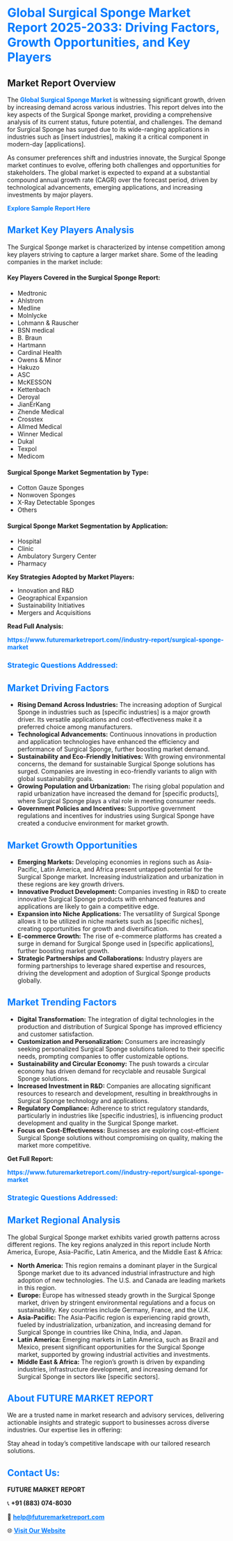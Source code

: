 <h1 style="color: #007BFF;">Global Surgical Sponge Market Report 2025-2033: Driving Factors, Growth Opportunities, and Key Players</h1>

<section id="overview">
<h2>Market Report Overview</h2>
<p>The <a href="https://www.futuremarketreport.com//industry-report/surgical-sponge-market" style="color: #007BFF; text-decoration: none;"><strong>Global Surgical Sponge Market</strong></a> is witnessing significant growth, driven by increasing demand across various industries. This report delves into the key aspects of the Surgical Sponge market, providing a comprehensive analysis of its current status, future potential, and challenges. The demand for Surgical Sponge has surged due to its wide-ranging applications in industries such as [insert industries], making it a critical component in modern-day [applications].</p>
<p>As consumer preferences shift and industries innovate, the Surgical Sponge market continues to evolve, offering both challenges and opportunities for stakeholders. The global market is expected to expand at a substantial compound annual growth rate (CAGR) over the forecast period, driven by technological advancements, emerging applications, and increasing investments by major players.</p>
</section>

<section id="overview">
<p><a href="https://www.futuremarketreport.com//request-sample/reportId=80213" style="color: #007BFF; text-decoration: none;"><strong>Explore Sample Report Here</strong></a></p>
</section>

<section id="key-players">
<h2 style="color: #007BFF;">Market Key Players Analysis</h2>
<p>The Surgical Sponge market is characterized by intense competition among key players striving to capture a larger market share. Some of the leading companies in the market include:</p>
<h4>Key Players Covered in the Surgical Sponge Report:</h4>
<ul><li>Medtronic</li><li>Ahlstrom</li><li>Medline</li><li>Molnlycke</li><li>Lohmann &amp; Rauscher</li><li>BSN medical</li><li>B. Braun</li><li>Hartmann</li><li>Cardinal Health</li><li>Owens &amp; Minor</li><li>Hakuzo</li><li>ASC</li><li>McKESSON</li><li>Kettenbach</li><li>Deroyal</li><li>JianErKang</li><li>Zhende Medical</li><li>Crosstex</li><li>Allmed Medical</li><li>Winner Medical</li><li>Dukal</li><li>Texpol</li><li>Medicom</li></ul>
<h4>Surgical Sponge Market Segmentation by Type:</h4>
<ul><li>Cotton Gauze Sponges</li><li>Nonwoven Sponges</li><li>X-Ray Detectable Sponges</li><li>Others</li></ul>

<h4>Surgical Sponge Market Segmentation by Application:</h4>
<ul><li>Hospital</li><li>Clinic</li><li>Ambulatory Surgery Center</li><li>Pharmacy</li></ul>
<p><strong>Key Strategies Adopted by Market Players:</strong></p>
<ul>
<li>Innovation and R&D</li>
<li>Geographical Expansion</li>
<li>Sustainability Initiatives</li>
<li>Mergers and Acquisitions</li>
</ul>
</section>

<section>
<p><strong>Read Full Analysis: </strong></p><a href="https://www.futuremarketreport.com//industry-report/surgical-sponge-market" style="color: #007BFF; text-decoration: none;"><strong>https://www.futuremarketreport.com//industry-report/surgical-sponge-market</strong></a>
<h3 style="color: #007BFF;">Strategic Questions Addressed:</h3>
</section>

<section id="driving-factors">
<h2 style="color: #007BFF;">Market Driving Factors</h2>
<ul>
<li><strong>Rising Demand Across Industries:</strong> The increasing adoption of Surgical Sponge in industries such as [specific industries] is a major growth driver. Its versatile applications and cost-effectiveness make it a preferred choice among manufacturers.</li>
<li><strong>Technological Advancements:</strong> Continuous innovations in production and application technologies have enhanced the efficiency and performance of Surgical Sponge, further boosting market demand.</li>
<li><strong>Sustainability and Eco-Friendly Initiatives:</strong> With growing environmental concerns, the demand for sustainable Surgical Sponge solutions has surged. Companies are investing in eco-friendly variants to align with global sustainability goals.</li>
<li><strong>Growing Population and Urbanization:</strong> The rising global population and rapid urbanization have increased the demand for [specific products], where Surgical Sponge plays a vital role in meeting consumer needs.</li>
<li><strong>Government Policies and Incentives:</strong> Supportive government regulations and incentives for industries using Surgical Sponge have created a conducive environment for market growth.</li>
</ul>
</section>

<section id="growth-opportunities">
<h2 style="color: #007BFF;">Market Growth Opportunities</h2>
<ul>
<li><strong>Emerging Markets:</strong> Developing economies in regions such as Asia-Pacific, Latin America, and Africa present untapped potential for the Surgical Sponge market. Increasing industrialization and urbanization in these regions are key growth drivers.</li>
<li><strong>Innovative Product Development:</strong> Companies investing in R&D to create innovative Surgical Sponge products with enhanced features and applications are likely to gain a competitive edge.</li>
<li><strong>Expansion into Niche Applications:</strong> The versatility of Surgical Sponge allows it to be utilized in niche markets such as [specific niches], creating opportunities for growth and diversification.</li>
<li><strong>E-commerce Growth:</strong> The rise of e-commerce platforms has created a surge in demand for Surgical Sponge used in [specific applications], further boosting market growth.</li>
<li><strong>Strategic Partnerships and Collaborations:</strong> Industry players are forming partnerships to leverage shared expertise and resources, driving the development and adoption of Surgical Sponge products globally.</li>
</ul>
</section>

<section id="trending-factors">
<h2 style="color: #007BFF;">Market Trending Factors</h2>
<ul>
<li><strong>Digital Transformation:</strong> The integration of digital technologies in the production and distribution of Surgical Sponge has improved efficiency and customer satisfaction.</li>
<li><strong>Customization and Personalization:</strong> Consumers are increasingly seeking personalized Surgical Sponge solutions tailored to their specific needs, prompting companies to offer customizable options.</li>
<li><strong>Sustainability and Circular Economy:</strong> The push towards a circular economy has driven demand for recyclable and reusable Surgical Sponge solutions.</li>
<li><strong>Increased Investment in R&D:</strong> Companies are allocating significant resources to research and development, resulting in breakthroughs in Surgical Sponge technology and applications.</li>
<li><strong>Regulatory Compliance:</strong> Adherence to strict regulatory standards, particularly in industries like [specific industries], is influencing product development and quality in the Surgical Sponge market.</li>
<li><strong>Focus on Cost-Effectiveness:</strong> Businesses are exploring cost-efficient Surgical Sponge solutions without compromising on quality, making the market more competitive.</li>
</ul>
</section>

<section>
<p><strong>Get Full Report: </strong></p><a href="https://www.futuremarketreport.com//industry-report/surgical-sponge-market" style="color: #007BFF; text-decoration: none;"><strong>https://www.futuremarketreport.com//industry-report/surgical-sponge-market</strong></a>
<h3 style="color: #007BFF;">Strategic Questions Addressed:</h3>
</section>


<section id="regional-analysis">
<h2 style="color: #007BFF;">Market Regional Analysis</h2>
<p>The global Surgical Sponge market exhibits varied growth patterns across different regions. The key regions analyzed in this report include North America, Europe, Asia-Pacific, Latin America, and the Middle East & Africa:</p>
<ul>
<li><strong>North America:</strong> This region remains a dominant player in the Surgical Sponge market due to its advanced industrial infrastructure and high adoption of new technologies. The U.S. and Canada are leading markets in this region.</li>
<li><strong>Europe:</strong> Europe has witnessed steady growth in the Surgical Sponge market, driven by stringent environmental regulations and a focus on sustainability. Key countries include Germany, France, and the U.K.</li>
<li><strong>Asia-Pacific:</strong> The Asia-Pacific region is experiencing rapid growth, fueled by industrialization, urbanization, and increasing demand for Surgical Sponge in countries like China, India, and Japan.</li>
<li><strong>Latin America:</strong> Emerging markets in Latin America, such as Brazil and Mexico, present significant opportunities for the Surgical Sponge market, supported by growing industrial activities and investments.</li>
<li><strong>Middle East & Africa:</strong> The region’s growth is driven by expanding industries, infrastructure development, and increasing demand for Surgical Sponge in sectors like [specific sectors].</li>
</ul>
</section>

<footer>
<h2 style="color: #007BFF;">About FUTURE MARKET REPORT</h2>
<p>We are a trusted name in market research and advisory services, delivering actionable insights and strategic support to businesses across diverse industries. Our expertise lies in offering:</p>

<p>Stay ahead in today’s competitive landscape with our tailored research solutions.</p>

<h2 style="color: #007BFF;">Contact Us:</h2>
<p><strong>FUTURE MARKET REPORT</strong></p>
<p>📞 <strong>+91 (883) 074-8030</strong></p>
<p>📧 <strong><a href="mailto:help@futuremarketreport.com" style="color: #007BFF;">help@futuremarketreport.com</a></strong></p>
<p>🌐 <strong><a href="https://www.futuremarketreport.com/" style="color: #007BFF;">Visit Our Website</a></strong></p>
</footer>